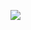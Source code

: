    ‎ ‎ ‎    ‎ ‎ ‎    ‎ ‎ ‎    ‎ ‎ ‎    ‎ ‎ ‎    ‎ ‎ ‎    ‎ ‎ ‎    ‎ ‎ ‎    ‎ ‎ ‎    ‎ ‎ ‎    ‎ ‎ ‎    ‎ ‎ ‎    ‎ ‎ ‎    ‎ ‎ ‎    ‎ ‎ ‎    ‎ ‎ ‎    ‎ ‎ ‎    ‎ ‎   ‎ ‎ ‎    ‎ ‎ ‎    ‎ ‎ ![](https://komarev.com/ghpvc/?username=wauh&label=views&color=dd38a9)⠀⠀⠀⠀⠀⠀⠀⠀⠀⠀
